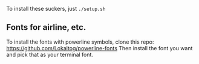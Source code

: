 To install these suckers, just `./setup.sh`

## Fonts for airline, etc.
To install the fonts with powerline symbols, clone this repo: https://github.com/Lokaltog/powerline-fonts
Then install the font you want and pick that as your terminal font.
